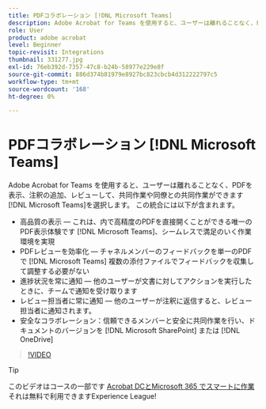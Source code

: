 ```yaml
---
title: PDFコラボレーション [!DNL Microsoft Teams]
description: Adobe Acrobat for Teams を使用すると、ユーザーは離れることなく、PDFを表示、注釈の追加、レビューして、共同作業や同僚との共同作業ができます [!DNL Microsoft Teams]
role: User
product: adobe acrobat
level: Beginner
topic-revisit: Integrations
thumbnail: 331277.jpg
exl-id: 76eb392d-7357-47c8-b24b-58977e229e8f
source-git-commit: 886d374b81979e8927bc823cbcb4d312222797c5
workflow-type: tm+mt
source-wordcount: '168'
ht-degree: 0%

---
```


# PDFコラボレーション [!DNL Microsoft Teams]

Adobe Acrobat for Teams を使用すると、ユーザーは離れることなく、PDFを表示、注釈の追加、レビューして、共同作業や同僚との共同作業ができます [!DNL Microsoft Teams]を選択します。 この統合には以下が含まれます。

* 高品質の表示 — これは、内で高精度のPDFを直接開くことができる唯一のPDF表示体験です [!DNL Microsoft Teams]、シームレスで満足のいく作業環境を実現
* PDFレビューを効率化 — チャネルメンバーのフィードバックを単一のPDFで [!DNL Microsoft Teams] 複数の添付ファイルでフィードバックを収集して調整する必要がない
* 進捗状況を常に通知 — 他のユーザーが文書に対してアクションを実行したときに、チームで通知を受け取ります
* レビュー担当者に常に通知 — 他のユーザーが注釈に返信すると、レビュー担当者に通知されます。
* 安全なコラボレーション：信頼できるメンバーと安全に共同作業を行い、ドキュメントのバージョンを [!DNL Microsoft SharePoint] または [!DNL OneDrive]

>[!VIDEO](https://video.tv.adobe.com/v/331277?hidetitle=true)

>[!TIP]
>
>このビデオはコースの一部です [Acrobat DCとMicrosoft 365 でスマートに作業](https://experienceleague.adobe.com/?recommended=Acrobat-U-1-2021.microsoft365) それは無料で利用できますExperience League!
